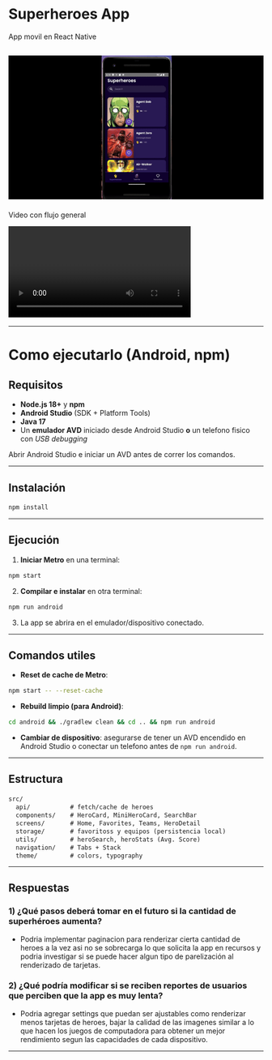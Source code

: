 # Superheroes App

App movil en React Native


![App demo](docs/demo.gif)
---

Video con flujo general

<video src="docs/videodemo.mp4" controls width="360"></video>

---


# Como ejecutarlo (Android, npm)

## Requisitos
- **Node.js 18+** y **npm**
- **Android Studio** (SDK + Platform Tools)
- **Java 17**
- Un **emulador AVD** iniciado desde Android Studio **o** un telefono fisico con *USB debugging*

Abrir Android Studio e iniciar un AVD antes de correr los comandos.

---

## Instalación
```bash
npm install
```

---

## Ejecución

1) **Iniciar Metro** en una terminal:
```bash
npm start
```
2) **Compilar e instalar** en otra terminal:
```bash
npm run android
```
3) La app se abrira en el emulador/dispositivo conectado.

---

## Comandos utiles

- **Reset de cache de Metro**:
```bash
npm start -- --reset-cache
```
- **Rebuild limpio (para Android)**:
```bash
cd android && ./gradlew clean && cd .. && npm run android
```
- **Cambiar de dispositivo**: asegurarse de tener un AVD encendido en Android Studio o conectar un telefono antes de `npm run android`.




---

## Estructura
```
src/
  api/           # fetch/cache de heroes
  components/    # HeroCard, MiniHeroCard, SearchBar
  screens/       # Home, Favorites, Teams, HeroDetail
  storage/       # favoritoss y equipos (persistencia local)
  utils/         # heroSearch, heroStats (Avg. Score)
  navigation/    # Tabs + Stack
  theme/         # colors, typography
```

---


## Respuestas

### 1) ¿Qué pasos deberá tomar en el futuro si la cantidad de superhéroes aumenta?

- Podria implementar paginacion para renderizar cierta cantidad de heroes a la vez asi no se sobrecarga lo que solicita la app en recursos y podria investigar si se puede hacer algun tipo de parelización al renderizado de tarjetas.

### 2)  ¿Qué podría modificar si se reciben reportes de usuarios que perciben que la app es muy lenta?

- Podria agregar settings que puedan ser ajustables como renderizar menos tarjetas de heroes, bajar la calidad de las imagenes similar a lo que hacen los juegos de computadora para obtener un mejor rendimiento segun las capacidades de cada dispositivo. 

---


